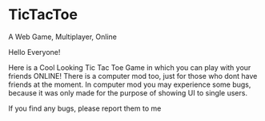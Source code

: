 # TicTacToe
A Web Game, Multiplayer, Online

Hello Everyone! 
    
   Here is a Cool Looking Tic Tac Toe Game in which you can play with your friends ONLINE! 
   There is a computer mod too, just for those who dont have friends at the moment. In computer mod you may experience some bugs, because it was only made for the purpose of showing UI to single users.

   If you find any bugs, please report them to me
